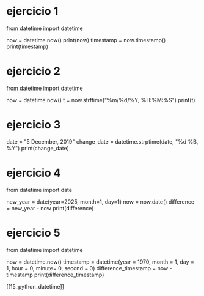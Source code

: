 # ejercicio 1

from datetime import datetime

now = datetime.now()
print(now)
timestamp = now.timestamp()
print(timestamp)

# ejercicio 2

from datetime import datetime 

now = datetime.now()
t = now.strftime("%m/%d/%Y, %H:%M:%S")
print(t)

# ejercicio 3

date = "5 December, 2019"
change_date = datetime.strptime(date, "%d %B, %Y")
print(change_date)

# ejercicio 4

from datetime import date

new_year = date(year=2025, month=1, day=1)
now = now.date()
difference = new_year - now
print(difference)

# ejercicio 5

from datetime import datetime

now = datetime.now()
timestamp = datetime(year = 1970, month = 1, day = 1, hour = 0, minute= 0, second = 0)
difference_timestamp = now - timestamp
print(difference_timestamp)


[[15_python_datetime]]